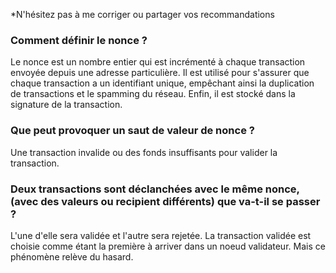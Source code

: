 *N'hésitez pas à me corriger ou partager vos recommandations 

### Comment définir le nonce ?
Le nonce est un nombre entier qui est incrémenté à chaque transaction envoyée depuis une adresse particulière. Il est utilisé pour s'assurer que chaque transaction a un identifiant unique, empêchant ainsi la duplication de transactions et le spamming du réseau. Enfin, il est stocké dans la signature de la transaction.

### Que peut provoquer un saut de valeur de nonce ?
Une transaction invalide ou des fonds insuffisants pour valider la transaction.

### Deux transactions sont déclanchées avec le même nonce, (avec des valeurs ou recipient différents) que va-t-il se passer ?
L'une d'elle sera validée et l'autre sera rejetée. La transaction validée est choisie comme étant la première à arriver dans un noeud validateur. Mais ce phénomène relève du hasard.


